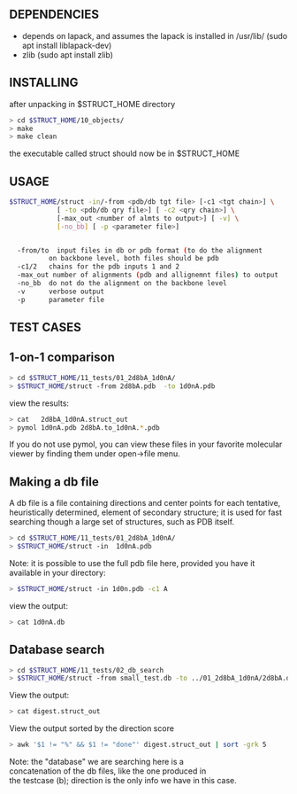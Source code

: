

DEPENDENCIES
------------

* depends on lapack, and  assumes the lapack is installed in /usr/lib/ 
(sudo apt install liblapack-dev)
* zlib (sudo apt install zlib)


INSTALLING
----------

after unpacking in $STRUCT_HOME directory
```bash 
> cd $STRUCT_HOME/10_objects/
> make
> make clean
```

the executable called struct should now be in $STRUCT_HOME



USAGE
-----
```bash
$STRUCT_HOME/struct -in/-from <pdb/db tgt file> [-c1 <tgt chain>] \
		    [ -to <pdb/db qry file>] [ -c2 <qry chain>] \
		    [-max_out <number of almts to output>] [ -v] \
		    [-no_bb] [ -p <parameter file>]


  -from/to  input files in db or pdb format (to do the alignment 
          on backbone level, both files should be pdb
  -c1/2   chains for the pdb inputs 1 and 2
  -max_out number of alignments (pdb and allignemnt files) to output
  -no_bb  do not do the alignment on the backbone level
  -v      verbose output
  -p      parameter file
``````


TEST CASES
----------

## 1-on-1 comparison

```bash
> cd $STRUCT_HOME/11_tests/01_2d8bA_1d0nA/
> $STRUCT_HOME/struct -from 2d8bA.pdb  -to 1d0nA.pdb
```

view the results:
```bash 
> cat   2d8bA_1d0nA.struct_out
> pymol 1d0nA.pdb 2d8bA.to_1d0nA.*.pdb
```
If you do not use pymol, you can view these files in your
favorite molecular viewer by finding them under open->file menu.


## Making a db file 
A db file is a file containing directions and center points for
   each tentative, heuristically determined, element of secondary
   structure; it is used for fast searching though a large set 
   of structures, such as PDB itself.
```bash
> cd $STRUCT_HOME/11_tests/01_2d8bA_1d0nA/
> $STRUCT_HOME/struct -in  1d0nA.pdb
```

Note: it is possible to use the full pdb file here,
provided you have it available in your directory:
```bash
> $STRUCT_HOME/struct -in 1d0n.pdb -c1 A 
```

view the output:
```bash
> cat 1d0nA.db
```

## Database search

```bash
> cd $STRUCT_HOME/11_tests/02_db_search
> $STRUCT_HOME/struct -from small_test.db -to ../01_2d8bA_1d0nA/2d8bA.db
```
View the output:
```bash
> cat digest.struct_out
```

View the output sorted by the direction score
```bash
> awk '$1 != "%" && $1 != "done"' digest.struct_out | sort -grk 5
```
Note: the "database" we are searching here is a  
   concatenation of the db files, like the one produced in  
   the testcase (b); 
   direction is the only info we have in this case.



